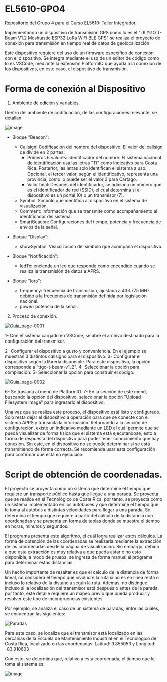 # EL5610-GPO4
Repositorio del Grupo 4 para el Curso EL5610: Taller Integrador.

Implementando un dispositivo de transmisión GPS como lo es el "LILYGO T-Beam V1.2 Meshtastic ESP32 LoRa WiFi BLE GPS" se realiza el proyecto de conexión para transmisión en tiempo real de datos de geolocalización.

Este dispositivo requiere del uso de un firmware específico de conexión con el dispositivo.
Se integra mediante el uso de un editor de código como lo es VSCode, mediante la extensión PlatformIO que ayuda a la conexión de los dispositivos, en este caso, el dispositivo de transmisión. 

# Forma de conexión al Dispositivo

1. Ambiente de edición y variables.

Dentro del ambiente de codificación, de las configuraciones relevante, se detallan:

![image](https://github.com/user-attachments/assets/146e6aa0-6f53-45ad-9c53-d670948f87f9)

* Bloque "Beacon":
  * Callsign: Codificación del nombre del dispositivo.
El valor del callsign de divide en 2 partes:
    * Primeros 6 valores: Identificador del nombre. El sistema nacional de identificación usa las letras "TI" como indicativo para Costa Rica. Posterior, las letras solo identifican el sistema a uso. Opcional, el tercer valor, según el identificativo, representa una provincia, como lo puede ser el valor 3 para Cartago.
    * Valor final: Después del identificador, se adiciona un número que es el identificador de red (SSID), el cual determina si el dispositivo es un portal (0) o un transmisor (7).
  * Symbol: Simbolo que identifica al dispositivo en el sistema de visualización.
  * Comment: Información que se transmite como acompañamiento al identificador del sistema.
  * SmartBeacon: Configuraciones del tiempo, potencia y frecuencia de envios de la señal.

* Bloque "Display":
  * showSymbol: Visualización del simbolo que acompaña el dispositivo.

* Bloque "Notificación":
  * ledTx: enciende un led que responde como encendido cuando se realiza la transmisión de datos a APRS.

* Bloque "lora":
  * frequency: frecuencia de transmisión, ajustada a 433.775 MHz debido a la frecuencia de transmisión definida por legislación nacional.
  * power: potencia de la señal.

2. Proceso de conexión.

![Guia_page-0001](https://github.com/user-attachments/assets/7fcfcd7d-2415-406f-b992-9d0f5febb5b1)

 1- Con el sistema cargado en VSCode, se abre el archivo destinado para la configuración del transmisor.
 
 2- Configurar el dispositivo a gusto y conveniencia. En el ejemplo se muestran 3 distintos callsigns para el dispositivo.
 3- Configurar el dispositivo según la librería disponible. Para este dispositivo, la opción corresponde a "ttgo-t-beam-v1_2".
 4- Seleccionar la opción para compilación.
 5- Seleccionar la opción para construir el código.

![Guia_page-0002](https://github.com/user-attachments/assets/bd1f358b-7928-449e-8c69-eabf699d6679)

 6- Se traslada al menú de PlatformIO.
 7- En la sección de este menú, buscando la opción del dispositivo, seleccionar la opción "Upload Filesystem Image" para ingresarlo al dispositivo.
 
Una vez que se realiza este proceso, el dispositivo está listo y configurado. Solo resta dejar el dispositivo a operación para que se conecte con el sistema APRS y transmita la información.
Retornando a la sección de configuración, existe un indicativo mediante un LED el cuál permite que se pueda visualizar de forma física que el sistema está ejecutandose, esto a forma de respuesta del dispositivo para poder tener conocimiento que hay conexión. Sin este, en el dispositivo no se puede determinar si se está transmitiendo de forma correcta. Se recomienda usar esta configuración para confirmar que está en ejecución.

# Script de obtención de coordenadas.
El proyecto se proyecta como un sistema que determine el tiempo que requiere un transporte público hasta que llegue a una parada. Se proyecta que se realice en el Tecnológico de Costa Rica, por tanto, se proyecta como un sistema implementado en los autobuses y que determine el tiempo que le toma al autobus a distintas velocidades para llegar a una parada. Se determina el tiempo que requiere a partir del cálculo de la distancia con coordenadas y se presenta en forma de tablas donde se muestra el tiempo en horas, minutos y segundos.

El programa presenta este algoritmo, el cuál logra realizar estos cálculos. La forma de obtención de las coordenadas se realizaría mediante la extracción de las coordenadas desde la página de visualización. Sin embargo, debido a que esta extracción es muy relativa a que pueda estar o no esto disponible, a modo de prueba, se ingresa de forma manual al programa para determinar estas distancias.

Un hecho importante de resaltar es que el calculo de la distancia de forma lineal, no considera el tiempo que involucre la ruta si no es en línea recta o incluso lo relativo de la distancia según la ruta. Además, no distingue incluso si la localización del transmisor está después o antes de la parada, por tanto, este detalle requiere un mapeo previo que pueda producir y resolver este tipo de incongruencias existentes.

Por ejemplo, se analiza el caso de un sistema de paradas, entre las cuales, se encuentran las siguientes:

![Paradas](https://github.com/user-attachments/assets/492022a9-db59-4dc6-b41a-0ba79ac42770)

Para este caso, se localiza que el transmisor está localizado en las cercanías de la Escuela de Mantenimiento Industrial en el Tecnológico de Costa Rica, localizado en las coordenadas:
Latitud: 9.855053 y Longitud: -83.910603

Con esto, se determina que, relativo a esta coordenada, el tiempo que le toma al sistema es:

![image](https://github.com/user-attachments/assets/34db4c5e-8112-42ba-8a2d-2b16577bfc52)
